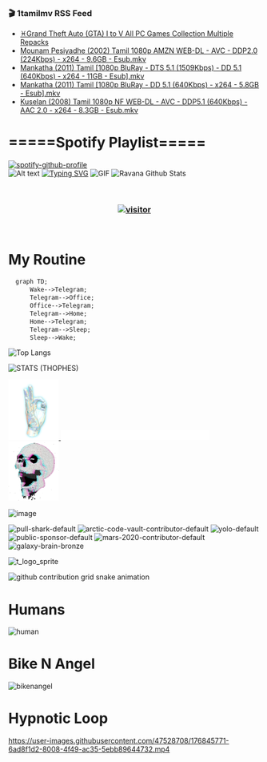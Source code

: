 ### 🎬 1tamilmv RSS Feed

<!-- BLOG-POST-LIST:START -->
- [♓Grand Theft Auto &lpar;GTA&rpar; I to V All PC Games Collection Multiple Repacks](https://www.1tamilmv.click/index.php?/forums/topic/165412-%E2%99%93grand-theft-auto-gta-i-to-v-all-pc-games-collection-multiple-repacks/&do=findComment&comment=330544)
- [Mounam Pesiyadhe &lpar;2002&rpar; Tamil 1080p AMZN WEB-DL - AVC - DDP2.0 &lpar;224Kbps&rpar; - x264 - 9.6GB - Esub.mkv](https://www.1tamilmv.click/index.php?/forums/topic/165444-mounam-pesiyadhe-2002-tamil-1080p-amzn-web-dl-avc-ddp20-224kbps-x264-96gb-esubmkv/&do=findComment&comment=330543)
- [Mankatha &lpar;2011&rpar; Tamil [1080p BluRay - DTS 5.1 &lpar;1509Kbps&rpar; - DD 5.1 &lpar;640Kbps&rpar; - x264 - 11GB - Esub].mkv](https://www.1tamilmv.click/index.php?/forums/topic/165443-mankatha-2011-tamil-1080p-bluray-dts-51-1509kbps-dd-51-640kbps-x264-11gb-esubmkv/&do=findComment&comment=330542)
- [Mankatha &lpar;2011&rpar; Tamil [1080p BluRay - DD 5.1 &lpar;640Kbps&rpar; - x264 - 5.8GB - Esub].mkv](https://www.1tamilmv.click/index.php?/forums/topic/165442-mankatha-2011-tamil-1080p-bluray-dd-51-640kbps-x264-58gb-esubmkv/&do=findComment&comment=330541)
- [Kuselan &lpar;2008&rpar; Tamil 1080p NF WEB-DL - AVC -  DDP5.1 &lpar;640Kbps&rpar; - AAC 2.0 - x264 - 8.3GB - Esub.mkv](https://www.1tamilmv.click/index.php?/forums/topic/165441-kuselan-2008-tamil-1080p-nf-web-dl-avc-ddp51-640kbps-aac-20-x264-83gb-esubmkv/&do=findComment&comment=330540)
<!-- BLOG-POST-LIST:END -->

# =====Spotify Playlist=====
[![spotify-github-profile](https://spotify-github-profile.vercel.app/api/view?uid=31rfzgmuvvewegdlxvlev4ynz4vu&cover_image=true&theme=default&bar_color=53b14f&bar_color_cover=true)](https://ravana69.github.io/rss)
</br>
![Alt text](https://spotify-recently-played-readme.vercel.app/api?user=31rfzgmuvvewegdlxvlev4ynz4vu)
[![Typing SVG](https://readme-typing-svg.herokuapp.com?color=%2336BCF7&center=true&vCenter=true&multiline=true&height=81&lines=I+AM+RAVANA;CONTACT+ME+ON+TELEGRAM%3A+%40R4V4N4)](https://git.io/typing-svg)
<img align="centre" height="400px" width="490px" alt="GIF" src="https://github.com/ravana69/ravana69/blob/master/rvm.gif" />
![Ravana Github Stats](https://github-readme-stats.vercel.app/api?username=ravana69&&show_icons=true&theme=radical)

<br />
<h3 align="center"> <a href="https://t.me/r4v4n4"><img src="https://profile-counter.glitch.me/ravana69/count.svg" alt="visitor" width="600"></a> </h3>
</br>

<H1>My Routine</H1>

```mermaid
  graph TD;
      Wake-->Telegram;
      Telegram-->Office;
      Office-->Telegram;
      Telegram-->Home;
      Home-->Telegram;
      Telegram-->Sleep;
      Sleep-->Wake;
```
![Top Langs](https://github-readme-stats.vercel.app/api/top-langs/?username=ravana69&&show_icons=true&theme=radical)

![STATS (THOPHES)](https://github-profile-trophy.vercel.app/?username=ravana69&theme=gruvbox&margin-w=10&margin-h=15&column=8)
<br />
<p align="left">
    <a href="#">
        <img width="20%" src="./assets/images/hand.gif" alt="" />
    </a>
    <a href="#">
        <img width="59%" src="./assets/images/spacer.png" alt="" >
    </a>
    <a href="#">
        <img width="20%" src="./assets/images/skull.gif" alt="" />
    </a>
</p>


![image](https://user-images.githubusercontent.com/47528708/175298537-0623dc00-7b1a-4ec1-b5b1-71768763a234.png)

<img width="148" alt="pull-shark-default" src="https://user-images.githubusercontent.com/47528708/176419715-70981865-4dc6-489a-8a1a-06842db67b15.gif"> <img width="148" alt="arctic-code-vault-contributor-default" src="https://user-images.githubusercontent.com/47528708/175267501-e1fbbb8f-c2b2-4882-b865-2ac4debef26c.png"> <img width="148" alt="yolo-default" src="https://user-images.githubusercontent.com/47528708/175267654-281a1880-1129-4b7b-bf2f-de5dd2bc5afa.png"> <img width="148" alt="public-sponsor-default" src="https://user-images.githubusercontent.com/47528708/175268448-2e78cc75-fb25-4d76-bd22-7df520446b45.png"> <img width="148" alt="mars-2020-contributor-default" src="https://user-images.githubusercontent.com/47528708/175268475-de6d987a-3be9-4353-86a5-23b422559355.png"> <img width="148" alt="galaxy-brain-bronze" src="https://user-images.githubusercontent.com/47528708/176419717-e2fdca8b-0fdc-47dd-9511-a7ff52178a33.gif">

![t_logo_sprite](https://user-images.githubusercontent.com/47528708/175293007-21ff1792-1fca-4be3-bcae-12fdc3aa414f.svg)

![github contribution grid snake animation](https://raw.githubusercontent.com/ravana69/ravana69/output/github-contribution-grid-snake-dark.svg#gh-dark-mode-only)

# Humans
<img width="170" alt="human" src="https://user-images.githubusercontent.com/47528708/176413829-c142d478-1c96-4c3c-a2a4-2dd35374c335.gif">

# Bike N Angel
<img width="170" alt="bikenangel" src="https://user-images.githubusercontent.com/47528708/176616968-3a44f91e-8016-477c-9bb5-c4689a1adbee.gif">

# Hypnotic Loop

https://user-images.githubusercontent.com/47528708/176845771-6ad8f1d2-8008-4f49-ac35-5ebb89644732.mp4


